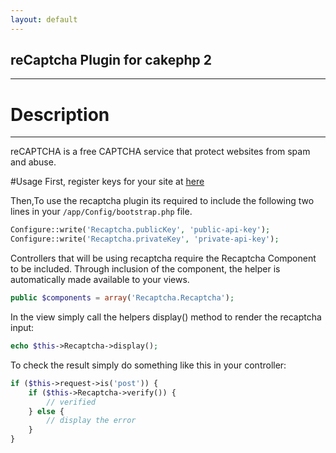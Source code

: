 ```yaml
---
layout: default
---
```


## [](#header-2)reCaptcha Plugin for cakephp 2

* * *

# [](#header-1)Description

* * *

reCAPTCHA is a free CAPTCHA service that protect websites from spam and abuse.

#Usage First, register keys for your site at [here](https://www.google.com/recaptcha/admin)

Then,To use the recaptcha plugin its required to include the following two lines in your `/app/Config/bootstrap.php` file.

```php
Configure::write('Recaptcha.publicKey', 'public-api-key');
Configure::write('Recaptcha.privateKey', 'private-api-key');
```

Controllers that will be using recaptcha require the Recaptcha Component to be included. Through inclusion of the component, the helper is automatically made available to your views.

```php
public $components = array('Recaptcha.Recaptcha');
```

In the view simply call the helpers display() method to render the recaptcha input:

```php
echo $this->Recaptcha->display();
```

To check the result simply do something like this in your controller:

```php
if ($this->request->is('post')) {
    if ($this->Recaptcha->verify()) {
        // verified
    } else {
        // display the error
    }
}
```
